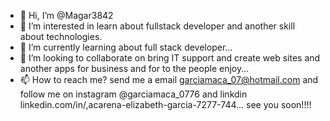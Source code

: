 - 👋 Hi, I’m @Magar3842
- 👀 I’m interested in learn about fullstack developer and another skill about technologies.
- 🌱 I’m currently learning about full stack developer...
- 💞️ I’m looking to collaborate on bring IT support and create web sites and another apps for business and for to the people enjoy...
- 📫 How to reach me? send me a email garciamaca_07@hotmail.com and follow me on instagram @garciamaca_0776 and linkdin linkedin.com/in/,acarena-elizabeth-garcia-7277-744...
see you soon!!!! 
<!---
Magar3842/Magar3842 is a ✨ special ✨ repository because its `README.md` (this file) appears on your GitHub profile.
You can click the Preview link to take a look at your changes.
--->

